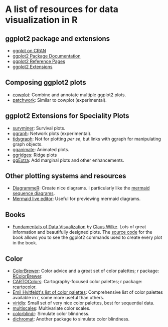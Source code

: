 # A list of resources for data visualization in R

## ggplot2 package and extensions

- [ggplot on CRAN](https://cran.r-project.org/package=ggplot2)
- [ggplot2 Package Documentation](https://ggplot2.tidyverse.org/index.html)
- [ggplot2 Reference Pages](docs.ggplot2.org/current/)
- [ggplot2 Extensions](ggplot2-exts.github.io/index.html)


## Composing ggplot2 plots
- [cowplot](https://cran.r-project.org/web/packages/cowplot/): Combine and annotate multiple ggplot2 plots.
- [patchwork](https://github.com/thomasp85/patchwork): Similar to cowplot (experimental).


## ggplot2 Extensions for Speciality Plots
- [survminer](https://cran.r-project.org/package=survminer): Survival plots.
- [ggraph](https://github.com/thomasp85/ggraph): Network plots (experimental).
- [tidygraph](https://github.com/thomasp85/tidygraph): Not for plotting _per se_, but links with ggraph for manipulating graph objects.
- [gganimate](https://github.com/thomasp85/gganimate): Animated plots.
- [ggridges](https://github.com/clauswilke/ggridges): Ridge plots
- [ggExtra](https://cran.r-project.org/web/packages/ggExtra/README.html): Add marginal plots and other enhancements.


## Other plotting systems and resources
- [DiagrammeR](http://rich-iannone.github.io/DiagrammeR/index.html): Create nice diagrams. I particularly like the [mermaid sequence diagrams](http://rich-iannone.github.io/DiagrammeR/graphviz_and_mermaid.html#mermaid).
- [Mermaid live editor](https://mermaidjs.github.io/mermaid-live-editor/): Useful for previewing mermaid diagrams.


## Books
- [Fundamentals of Data Visualization](http://serialmentor.com/dataviz/) by [Claus Wilke](https://github.com/clauswilke). Lots of great information and beautifully designed plots. The [source code](https://github.com/clauswilke/dataviz) for the book allows you to see the ggplot2 commands used to create every plot in the book.


## Color
- [ColorBrewer](http://colorbrewer2.org/): Color advice and a great set of color palettes; r package: [RColorBrewer](https://cran.r-project.org/package=RColorBrewer).
- [CARTOColors](https://carto.com/carto-colors/): Cartography-focused color palettes; r package: [rcartocolor](https://cran.r-project.org/package=rcartocolor).
- [Emil Hvitfeldt's list of color palettes](https://github.com/EmilHvitfeldt/r-color-palettes): Comprehensive list of color palettes available in r, some more useful than others.
- [viridis](https://cran.r-project.org/web/packages/viridis/vignettes/intro-to-viridis.html): Small set of very nice color palettes, best for sequential data.
- [multiscales](https://github.com/clauswilke/multiscales): Multivariate color scales.
- [colorblindr](https://github.com/clauswilke/colorblindr): Simulate color blindness.
- [dichromat](https://cran.r-project.org/package=dichromat): Another package to simulate color blindness.
